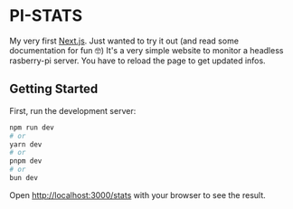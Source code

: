 # PI-STATS

My very first [Next.js](https://nextjs.org/). Just wanted to try it out (and read some documentation for fun 🤓)
It's a very simple website to monitor a headless rasberry-pi server. You have to reload the page to get updated infos.

## Getting Started

First, run the development server:

```bash
npm run dev
# or
yarn dev
# or
pnpm dev
# or
bun dev
```

Open [http://localhost:3000/stats](http://localhost:3000/stats) with your browser to see the result.

